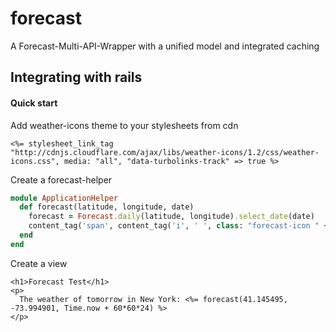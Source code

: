 forecast
========

A Forecast-Multi-API-Wrapper with a unified model and integrated caching


Integrating with rails
----------------------

#### Quick start

Add weather-icons theme to your stylesheets from cdn
```erb
<%= stylesheet_link_tag "http://cdnjs.cloudflare.com/ajax/libs/weather-icons/1.2/css/weather-icons.css", media: "all", "data-turbolinks-track" => true %>
```
Create a forecast-helper
```ruby
module ApplicationHelper
  def forecast(latitude, longitude, date)
    forecast = Forecast.daily(latitude, longitude).select_date(date)
    content_tag('span', content_tag('i', ' ', class: "forecast-icon " + forecast.icon) + " ".html_safe + content_tag('span', (forecast.temp.to_s + "&#176;").html_safe, class: 'forecast-temp'), class: 'forecast')
  end
end
```

Create a view
```erb
<h1>Forecast Test</h1>
<p>
  The weather of tomorrow in New York: <%= forecast(41.145495, -73.994901, Time.now + 60*60*24) %>
</p>
```
